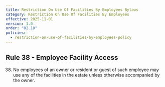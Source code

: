 ```yaml
---
title: Restriction On Use Of Facilities By Employees Bylaws
category: Restriction On Use Of Facilities By Employees
effective: 2025-11-01
version: 1.0
order: "02.18"
policies:
  - restriction-on-use-of-facilities-by-employees-policy
---
```


## Rule 38 - Employee Facility Access

38) No employees of an owner or resident or guest of such employee may use any of the facilities in the estate unless otherwise accompanied by the owner.
